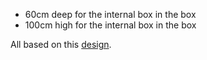  - 60cm deep for the internal box in the box
 - 100cm high for the internal box in the box
 
 All based on this [design](http://www.mybenke.org/?p=2370).
